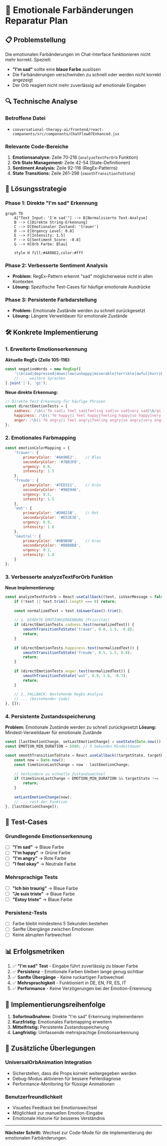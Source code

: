 # 🎨 Emotionale Farbänderungen Reparatur Plan

## 📋 Problemstellung

Die emotionalen Farbänderungen im Chat-Interface funktionieren nicht mehr korrekt. Speziell:
- **"I'm sad"** sollte eine **blaue Farbe** auslösen
- Die Farbänderungen verschwinden zu schnell oder werden nicht korrekt angezeigt
- Der Orb reagiert nicht mehr zuverlässig auf emotionale Eingaben

## 🔍 Technische Analyse

### Betroffene Datei
- `conversational-therapy-ai/frontend/react-components/src/components/ChatFlow07Enhanced.jsx`

### Relevante Code-Bereiche
1. **Emotionsanalyse:** Zeile 70-216 (`analyzeTextForOrb` Funktion)
2. **Orb State Management:** Zeile 42-54 (State-Definitionen)
3. **Sentiment Analysis:** Zeile 92-116 (RegEx-Patterns)
4. **State Transitions:** Zeile 261-298 (`smoothTransitionToState`)

## 🎯 Lösungsstrategie

### Phase 1: Direkte "I'm sad" Erkennung
```mermaid
graph TD
    A["Text Input: 'I'm sad'"] --> B[Normalisierte Text-Analyse]
    B --> C[Direkte String-Erkennung]
    C --> D[Emotionaler Zustand: 'trauer']
    D --> E[Urgency Level: 0.8]
    E --> F[Intensity: 1.5]
    F --> G[Sentiment Score: -0.8]
    G --> H[Orb Farbe: Blau]
    
    style H fill:#4A90E2,color:#fff
```

### Phase 2: Verbesserte Sentiment Analysis
- **Problem:** RegEx-Pattern erkennt "sad" möglicherweise nicht in allen Kontexten
- **Lösung:** Spezifische Test-Cases für häufige emotionale Ausdrücke

### Phase 3: Persistente Farbdarstellung
- **Problem:** Emotionale Zustände werden zu schnell zurückgesetzt
- **Lösung:** Längere Verweildauer für emotionale Zustände

## 🛠️ Konkrete Implementierung

### 1. Erweiterte Emotionserkennung

**Aktuelle RegEx (Zeile 105-116):**
```javascript
const negativeWords = new RegExp([
    '\\b(sad|depressed|down|low|unhappy|miserable|terrible|awful|horrible|bad|worse|worst|hate|angry|frustrated|devastated|heartbroken|disappointed|discouraged|hopeless|despair|anguish|torment|agony|suffering|pain|hurt)\\b',
    // ... weitere Sprachen
].join('|'), 'gi');
```

**Neue direkte Erkennung:**
```javascript
// Direkte Test-Erkennung für häufige Phrasen
const directEmotionTests = {
    sadness: /\b(i'?m sad|i feel sad|feeling sad|so sad|very sad)\b/gi,
    happiness: /\b(i'?m happy|i feel happy|feeling happy|so happy|very happy)\b/gi,
    anger: /\b(i'?m angry|i feel angry|feeling angry|so angry|very angry)\b/gi
};
```

### 2. Emotionales Farbmapping

```javascript
const emotionColorMapping = {
    'trauer': {
        primaryColor: '#4A90E2',    // Blau
        secondaryColor: '#7BB3F0',
        urgency: 0.8,
        intensity: 1.5
    },
    'freude': {
        primaryColor: '#7ED321',    // Grün
        secondaryColor: '#96E946',
        urgency: 0.5,
        intensity: 1.5
    },
    'wut': {
        primaryColor: '#D0021B',    // Rot
        secondaryColor: '#E53E3E',
        urgency: 0.9,
        intensity: 1.6
    },
    'neutral': {
        primaryColor: '#9B9B9B',    // Grau
        secondaryColor: '#B8B8B8',
        urgency: 0.2,
        intensity: 1.0
    }
};
```

### 3. Verbesserte analyzeTextForOrb Funktion

**Neue Implementierung:**
```javascript
const analyzeTextForOrb = React.useCallback((text, isUserMessage = false) => {
    if (!text || text.trim().length === 0) return;
    
    const normalizedText = text.toLowerCase().trim();
    
    // 1. DIREKTE EMOTIONSERKENNUNG (Priorität)
    if (directEmotionTests.sadness.test(normalizedText)) {
        smoothTransitionToState('trauer', 0.8, 1.5, -0.8);
        return;
    }
    
    if (directEmotionTests.happiness.test(normalizedText)) {
        smoothTransitionToState('freude', 0.5, 1.5, 0.8);
        return;
    }
    
    if (directEmotionTests.anger.test(normalizedText)) {
        smoothTransitionToState('wut', 0.9, 1.6, -0.7);
        return;
    }
    
    // 2. FALLBACK: Bestehende RegEx-Analyse
    // ... (bestehender Code)
}, []);
```

### 4. Persistente Zustandsspeicherung

**Problem:** Emotionale Zustände werden zu schnell zurückgesetzt
**Lösung:** Mindest-Verweildauer für emotionale Zustände

```javascript
const [lastEmotionChange, setLastEmotionChange] = useState(Date.now());
const EMOTION_MIN_DURATION = 5000; // 5 Sekunden Mindestdauer

const smoothTransitionToState = React.useCallback((targetState, targetUrgency, targetIntensity, targetSentiment) => {
    const now = Date.now();
    const timeSinceLastChange = now - lastEmotionChange;
    
    // Verhindere zu schnelle Zustandswechsel
    if (timeSinceLastChange < EMOTION_MIN_DURATION && targetState !== 'neutral') {
        return;
    }
    
    setLastEmotionChange(now);
    // ... rest der Funktion
}, [lastEmotionChange]);
```

## 🧪 Test-Cases

### Grundlegende Emotionserkennung
- [ ] **"I'm sad"** → Blaue Farbe
- [ ] **"I'm happy"** → Grüne Farbe  
- [ ] **"I'm angry"** → Rote Farbe
- [ ] **"I feel okay"** → Neutrale Farbe

### Mehrsprachige Tests
- [ ] **"Ich bin traurig"** → Blaue Farbe
- [ ] **"Je suis triste"** → Blaue Farbe
- [ ] **"Estoy triste"** → Blaue Farbe

### Persistenz-Tests
- [ ] Farbe bleibt mindestens 5 Sekunden bestehen
- [ ] Sanfte Übergänge zwischen Emotionen
- [ ] Keine abrupten Farbwechsel

## 📊 Erfolgsmetriken

1. ✅ **"I'm sad" Test** - Eingabe führt zuverlässig zu blauer Farbe
2. ✅ **Persistenz** - Emotionale Farben bleiben lange genug sichtbar
3. ✅ **Sanfte Übergänge** - Keine ruckartigen Farbwechsel
4. ✅ **Mehrsprachigkeit** - Funktioniert in DE, EN, FR, ES, IT
5. ✅ **Performance** - Keine Verzögerungen bei der Emotion-Erkennung

## 🚀 Implementierungsreihenfolge

1. **Sofortmaßnahme:** Direkte "I'm sad" Erkennung implementieren
2. **Kurzfristig:** Emotionales Farbmapping erweitern
3. **Mittelfristig:** Persistente Zustandsspeicherung
4. **Langfristig:** Umfassende mehrsprachige Emotionserkennung

## 📝 Zusätzliche Überlegungen

### UniversalOrbAnimation Integration
- Sicherstellen, dass die Props korrekt weitergegeben werden
- Debug-Modus aktivieren für bessere Fehlerdiagnose
- Performance-Monitoring für flüssige Animationen

### Benutzerfreundlichkeit
- Visuelles Feedback bei Emotionswechsel
- Möglichkeit zur manuellen Emotion-Eingabe
- Emotionale Historie für besseres Verständnis

---

**Nächster Schritt:** Wechsel zur Code-Mode für die Implementierung der emotionalen Farbänderungen.